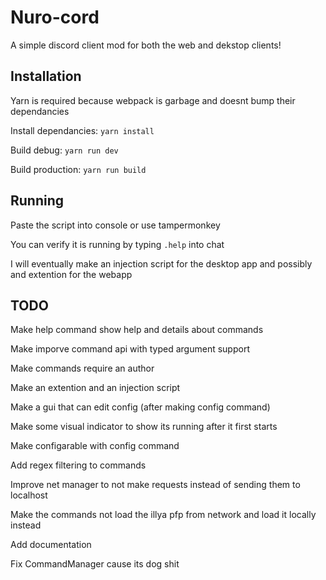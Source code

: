 # Nuro-cord

A simple discord client mod for both the web and dekstop clients!

## Installation

Yarn is required because webpack is garbage and doesnt bump their dependancies

Install dependancies: `yarn install`

Build debug: `yarn run dev`

Build production: `yarn run build`

## Running

Paste the script into console or use tampermonkey

You can verify it is running by typing `.help` into chat

I will eventually make an injection script for the desktop app and possibly and extention for the webapp

## TODO

Make help command show help and details about commands

Make imporve command api with typed argument support

Make commands require an author

Make an extention and an injection script

Make a gui that can edit config (after making config command)

Make some visual indicator to show its running after it first starts

Make configarable with config command

Add regex filtering to commands

Improve net manager to not make requests instead of sending them to localhost

Make the commands not load the illya pfp from network and load it locally instead

Add documentation

Fix CommandManager cause its dog shit
